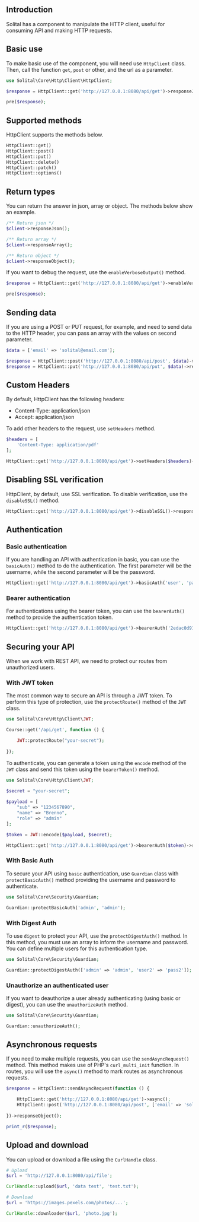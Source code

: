 ## Introduction

Solital has a component to manipulate the HTTP client, useful for consuming API and making HTTP requests.

## Basic use

To make basic use of the component, you will need use `HttpClient` class. Then, call the function `get`, `post` or other, and the url as a parameter.

```php
use Solital\Core\Http\Client\HttpClient;

$response = HttpClient::get('http://127.0.0.1:8080/api/get')->responseJson();

pre($response);
```

## Supported methods

HttpClient supports the methods below.

```php
HttpClient::get()
HttpClient::post()
HttpClient::put()
HttpClient::delete()
HttpClient::patch()
HttpClient::options()
```

## Return types

You can return the answer in json, array or object. The methods below show an example.

```php
/** Return json */
$client->responseJson();

/** Return array */
$client->responseArray();

/** Return object */
$client->responseObject();
```

If you want to debug the request, use the `enableVerboseOutput()` method.

```php
$response = HttpClient::get('http://127.0.0.1:8080/api/get')->enableVerboseOutput()->responseJson();

pre($response);
```

## Sending data

If you are using a POST or PUT request, for example, and need to send data to the HTTP header, you can pass an array with the values on second parameter.

```php
$data = ['email' => 'solital@email.com'];

$response = HttpClient::post('http://127.0.0.1:8080/api/post', $data)->responseJson();
$response = HttpClient::put('http://127.0.0.1:8080/api/put', $data)->responseJson();
```

## Custom Headers

By default, HttpClient has the following headers:

- Content-Type: application/json
- Accept: application/json

To add other headers to the request, use `setHeaders` method.

```php
$headers = [
    'Content-Type: application/pdf'
];

HttpClient::get('http://127.0.0.1:8080/api/get')->setHeaders($headers)->responseJson();
```

## Disabling SSL verification

HttpClient, by default, use SSL verification. To disable verification, use the `disableSSL()` method.

```php
HttpClient::get('http://127.0.0.1:8080/api/get')->disableSSL()->responseJson();
```

## Authentication

### Basic authentication

If you are handling an API with authentication in basic, you can use the `basicAuth()` method to do the authentication. The first parameter will be the username, while the second parameter will be the password.

```php
HttpClient::get('http://127.0.0.1:8080/api/get')->basicAuth('user', 'pass')->responseJson();
```

### Bearer authentication

For authentications using the bearer token, you can use the `bearerAuth()` method to provide the authentication token.

```php
HttpClient::get('http://127.0.0.1:8080/api/get')->bearerAuth('2edac0d91305c9207d36eda3cbf2c0d7')->responseJson();
```

## Securing your API

When we work with REST API, we need to protect our routes from unauthorized users.

### With JWT token

The most common way to secure an API is through a JWT token. To perform this type of protection, use the `protectRoute()` method of the `JWT` class.

```php
use Solital\Core\Http\Client\JWT;

Course::get('/api/get', function () {

    JWT::protectRoute("your-secret");
    
});
```

To authenticate, you can generate a token using the `encode` method of the `JWT` class and send this token using the `bearerToken()` method.

```php
use Solital\Core\Http\Client\JWT;

$secret = "your-secret";
 
$payload = [
    "sub" => "1234567890",
    "name" => "Brenno",
    "role" => "admin"
];

$token = JWT::encode($payload, $secret);

HttpClient::get('http://127.0.0.1:8080/api/get')->bearerAuth($token)->responseJson();
```

### With Basic Auth

To secure your API using `basic` authentication, use `Guardian` class with `protectBasicAuth()` method providing the username and password to authenticate.

```php
use Solital\Core\Security\Guardian;

Guardian::protectBasicAuth('admin', 'admin');
```

### With Digest Auth

To use `digest` to protect your API, use the `protectDigestAuth()` method. In this method, you must use an array to inform the username and password. You can define multiple users for this authentication type.

```php
use Solital\Core\Security\Guardian;

Guardian::protectDigestAuth(['admin' => 'admin', 'user2' => 'pass2']);
```

### Unauthorize an authenticated user

If you want to deauthorize a user already authenticating (using basic or digest), you can use the `unauthorizeAuth` method.

```php
use Solital\Core\Security\Guardian;

Guardian::unauthorizeAuth();
```

## Asynchronous requests

If you need to make multiple requests, you can use the `sendAsyncRequest()` method. This method makes use of PHP's `curl_multi_init` function. In routes, you will use the `async()` method to mark routes as asynchronous requests.

```php
$response = HttpClient::sendAsyncRequest(function () {

    HttpClient::get('http://127.0.0.1:8080/api/get')->async();
    HttpClient::post('http://127.0.0.1:8080/api/post', ['email' => 'solital@email.com'])->async();
    
})->responseObject();

print_r($response);
```

## Upload and download

You can upload or download a file using the `CurlHandle` class.

```php
# Upload
$url = 'http://127.0.0.1:8080/api/file';

CurlHandle::upload($url, 'data test', 'test.txt');

# Download
$url = 'https://images.pexels.com/photos/...';

CurlHandle::downloader($url, 'photo.jpg');
```